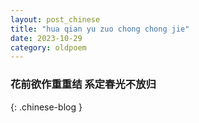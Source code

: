 ```yaml
---
layout: post_chinese
title: "hua qian yu zuo chong chong jie"
date: 2023-10-29
category: oldpoem
---
```


### 花前欲作重重结 系定春光不放归
{: .chinese-blog }